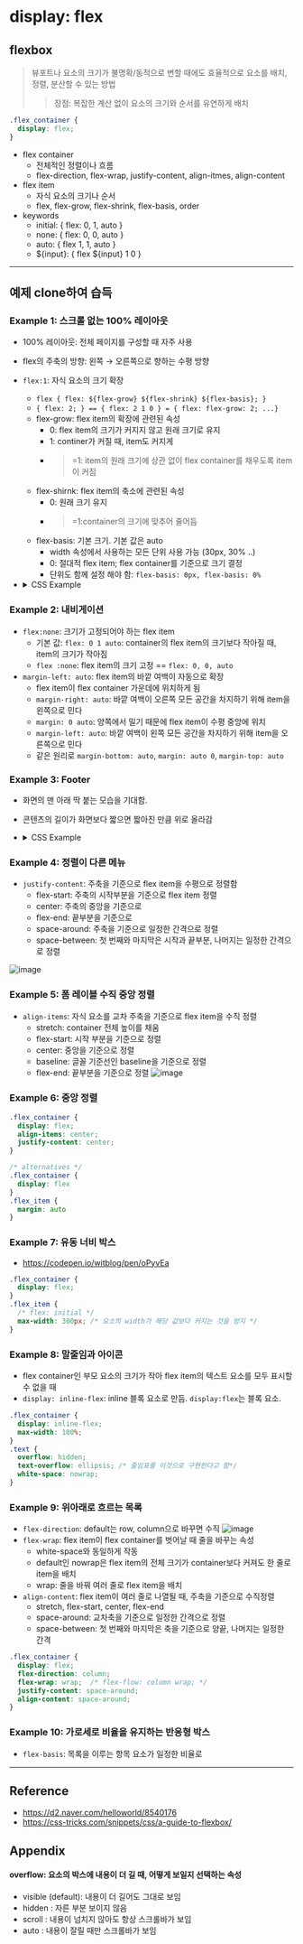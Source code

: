 # display: flex

## flexbox
> 뷰포트나 요소의 크기가 불명확/동적으로 변할 때에도 효율적으로 요소를 배치,
정렬, 분산할 수 있는 방법
>> 장점: 복잡한 계산 없이 요소의 크기와 순서를 유연하게 배치

``` css
.flex_container {
  display: flex;
}
```

- flex container
  - 전체적인 정렬이나 흐름
  - flex-direction, flex-wrap, justify-content, align-itmes, align-content
- flex item
  - 자식 요소의 크기나 순서
  - flex, flex-grow, flex-shrink, flex-basis, order
- keywords
  - initial: { flex: 0, 1, auto }
  - none: { flex: 0, 0, auto }
  - auto: { flex 1, 1, auto }
  - ${input}: { flex ${input} 1 0 }

---
## 예제 clone하여 습득
### Example 1: 스크롤 없는 100% 레이아웃
- 100% 레이아웃: 전체 페이지를 구성할 때 자주 사용
- flex의 주축의 방향: 왼쪽 → 오른쪽으로 향하는 수평 방향
- `flex:1`: 자식 요소의 크기 확장
  - `flex { flex: ${flex-grow} ${flex-shrink} ${flex-basis}; }`
  - `{ flex: 2; } == { flex: 2 1 0 } = { flex: flex-grow: 2; ...}`
  - flex-grow: flex item의 확장에 관련된 속성
    - 0: flex item의 크기가 커지지 않고 원래 크기로 유지
    - 1: continer가 커질 때, item도 커지게
    - >=1: item의 원래 크기에 상관 없이 flex container를 채우도록 item이 커짐
  - flex-shirnk: flex item의 축소에 관련된 속성
    - 0: 원래 크기 유지
    - >=1:container의 크기에 맞추어 줄어듬
  - flex-basis: 기본 크기. 기본 값은 auto
    - width 속성에서 사용하는 모든 단위 사용 가능 (30px, 30% ..)
    - 0: 절대적 flex item; flex container를 기준으로 크기 결정
    - 단위도 함께 설정 해야 함: `flex-basis: 0px, flex-basis: 0%`
- <details><summary> CSS Example </summary><p>

  ``` css
  html, body {
    height: 100%;
  }

  .flex_container {
    display: flex;
    flex-direction: column; /* 주축의 방향을 바꿈. flex item을 수직으로 정렬 */
    height: 100%
  }

  .flex_item {
    flex: 1;  /* flex 1 1 0 */
    overflow: auto;
  }

  ```
  </p><details>

### Example 2: 내비게이션
- `flex:none`: 크기가 고정되어야 하는 flex item
  - 기본 값: `flex: 0 1 auto`: container의 flex item의 크기보다 작아질 때, item의 크기가 작아짐
  - `flex :none`: flex item의 크기 고정 == `flex: 0, 0, auto`
- `margin-left: auto`: flex item의 바깥 여백이 자동으로 확장
  - flex item이 flex container 가운데에 위치하게 됨
  - `margin-right: auto`: 바깥 여백이 오른쪽 모든 공간을 차지하기 위해 item을 왼쪽으로 민다
  - `margin: 0 auto`: 양쪽에서 밀기 때문에 flex item이 수평 중앙에 위치
  - `margin-left: auto`: 바깥 여백이 왼쪽 모든 공간을 차지하기 위해 item을 오른쪽으로 민다
  - 같은 원리로 `margin-bottom: auto`, `margin: auto 0`, `margin-top: auto`

### Example 3: Footer
- 화면의 맨 아래 딱 붙는 모습을 기대함. 
- 콘텐츠의 길이가 화면보다 짧으면 짧아진 만큼 위로 올라감
- <details><summary> CSS Example </summary><p>

  ``` css
  .flex-comtainer {
    display: flex;
    flex-direction: column;
  }
  .flex_item {
    margin-top: auto;
  }

  ```
  </p><details>

### Example 4: 정렬이 다른 메뉴
- `justify-content`: 주축을 기준으로 flex item을 수평으로 정렬함
  - flex-start: 주축의 시작부분을 기준으로 flex item 정렬
  - center: 주축의 중앙을 기준으로
  - flex-end: 끝부분을 기준으로
  - space-around: 주축을 기준으로 일정한 간격으로 정렬
  - space-between: 첫 번째와 마지막은 시작과 끝부분, 나머지는 일정한 간격으로 정렬

![image](https://d2.naver.com/content/images/2018/12/helloworld-201811-flex_19.png)

### Example 5: 폼 레이블 수직 중앙 정렬
- `align-items`: 자식 요소를 교차 주축을 기준으로 flex item을 수직 정렬
  - stretch: container 전체 높이를 채움
  - flex-start: 시작 부분을 기준으로 정렬
  - center: 중앙을 기준으로 정렬
  - baseline: 글꼴 기준선인 baseline을 기준으로 정렬
  - flex-end: 끝부분을 기준으로 정렬
![image](https://d2.naver.com/content/images/2018/12/helloworld-201811-flex_21.png)

### Example 6: 중앙 정렬
``` css
.flex_container {
  display: flex;
  align-items: center;
  justify-content: center;
}

/* alternatives */
.flex_container {
  display: flex
}
.flex_item {
  margin: auto
}
```

### Example 7: 유동 너비 박스
- https://codepen.io/witblog/pen/oPyvEa
``` css
.flex_container {
  display: flex;
}
.flex_item {
  /* flex: initial */
  max-width: 300px; /* 요소의 width가 해당 값보다 커지는 것을 방지 */
}
```

### Example 8: 말줄임과 아이콘
- flex container인 부모 요소의 크기가 작아 flex item의 텍스트 요소를 모두 표시할 수 없을 때
- `display: inline-flex`: inline 블록 요소로 만듬. `display:flex`는 블록 요소.
``` css
.flex_container {
  display: inline-flex;
  max-width: 100%;
}
.text {
  overflow: hidden;
  text-overflow: ellipsis; /* 줄임표를 이것으로 구현한다고 함*/
  white-space: nowrap;
}
```

### Example 9: 위아래로 흐르는 목록
- `flex-direction`: default는 row, column으로 바꾸면 수직
![image](https://d2.naver.com/content/images/2018/12/helloworld-201811-flex_30.png)
- `flex-wrap`: flex item이 flex container를 벗어날 때 줄을 바꾸는 속성
  - white-space와 동일하게 작동
  - default인 nowrap은 flex item의 전체 크기가 container보다 커져도 한 줄로 item을 배치
  - wrap: 줄을 바꿔 여러 줄로 flex item을 배치
- `align-content`: flex item이 여러 줄로 나열될 때, 주축을 기준으로 수직정렬
  - stretch, flex-start, center, flex-end
  - space-around: 교차축을 기준으로 일정한 간격으로 정렬
  - space-between: 첫 번째와 마지막은 축을 기준으로 양끝, 나머지는 일정한 간격

``` css
.flex_container {
  display: flex;
  flex-direction: column;
  flex-wrap: wrap;  /* flex-flow: column wrap; */
  justify-content: space-around;
  align-content: space-around;
}
```

### Example 10: 가로세로 비율을 유지하는 반응형 박스
- `flex-basis`: 목록을 이루는 항목 요소가 일정한 비율로

--- 
## Reference
- https://d2.naver.com/helloworld/8540176
- https://css-tricks.com/snippets/css/a-guide-to-flexbox/

## Appendix
#### overflow: 요소의 박스에 내용이 더 길 때, 어떻게 보일지 선택하는 속성
- visible (default): 내용이 더 길어도 그대로 보임
- hidden : 자른 부분 보이지 않음
- scroll : 내용이 넘치지 않아도 항상 스크롤바가 보임
- auto : 내용이 잘릴 때만 스크롤바가 보임
